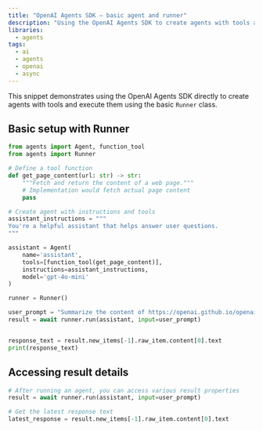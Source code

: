 ```yaml
---
title: "OpenAI Agents SDK — basic agent and runner"
description: "Using the OpenAI Agents SDK to create agents with tools and run them with the basic Runner class."
libraries:
  - agents
tags:
  - ai
  - agents
  - openai
  - async
---
```


This snippet demonstrates using the OpenAI Agents SDK directly to create agents with tools and execute them using the basic `Runner` class.

## Basic setup with Runner

```python
from agents import Agent, function_tool
from agents import Runner

# Define a tool function
def get_page_content(url: str) -> str:
    """Fetch and return the content of a web page."""
    # Implementation would fetch actual page content
    pass

# Create agent with instructions and tools
assistant_instructions = """
You're a helpful assistant that helps answer user questions.
"""

assistant = Agent(
    name='assistant',
    tools=[function_tool(get_page_content)],
    instructions=assistant_instructions,
    model='gpt-4o-mini'
)

runner = Runner()

user_prompt = "Summarize the content of https://openai.github.io/openai-agents-python/"
result = await runner.run(assistant, input=user_prompt)


response_text = result.new_items[-1].raw_item.content[0].text
print(response_text)
```

## Accessing result details

```python
# After running an agent, you can access various result properties
result = await runner.run(assistant, input=user_prompt)

# Get the latest response text
latest_response = result.new_items[-1].raw_item.content[0].text
```